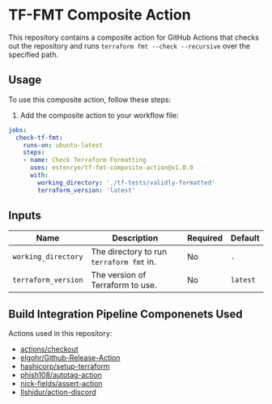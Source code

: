 # TF-FMT Composite Action

This repository contains a composite action for GitHub Actions that checks out the repository and runs `terraform fmt --check --recursive`
over the specified path.

## Usage

To use this composite action, follow these steps:

1. Add the composite action to your workflow file:

```yaml
jobs:
  check-tf-fmt:
    runs-on: ubuntu-latest
    steps:
    - name: Check Terraform Formatting
      uses: estenrye/tf-fmt-composite-action@v1.0.0
      with:
        working_directory: './tf-tests/validly-formatted'
        terraform_version: 'latest'
```

## Inputs

| Name | Description | Required | Default |
|------|-------------|----------|---------|
| `working_directory` | The directory to run `terraform fmt` in. | No | `.` |
| `terraform_version` | The version of Terraform to use. | No | `latest` |

## Build Integration Pipeline Componenets Used

Actions used in this repository:
- [actions/checkout](https://github.com/marketplace/actions/checkout)
- [elgohr/Github-Release-Action](https://github.com/elgohr/Github-Release-Action)
- [hashicorp/setup-terraform](https://github.com/marketplace/actions/hashicorp-setup-terraform)
- [phish108/autotag-action](https://github.com/marketplace/actions/autotag)
- [nick-fields/assert-action](https://github.com/marketplace/actions/assert-action)
- [Ilshidur/action-discord](https://github.com/marketplace/actions/actions-for-discord)